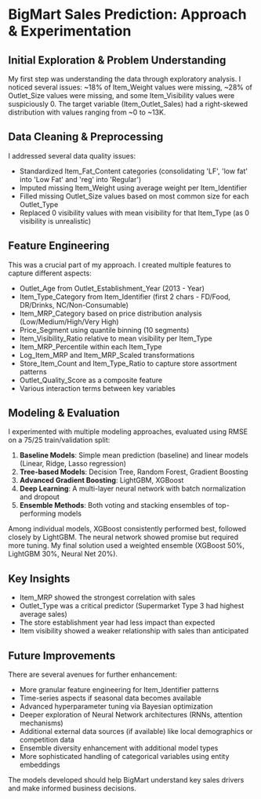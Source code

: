 # BigMart Sales Prediction: Approach & Experimentation

## Initial Exploration & Problem Understanding
My first step was understanding the data through exploratory analysis. I noticed several issues: ~18% of Item_Weight values were missing, ~28% of Outlet_Size values were missing, and some Item_Visibility values were suspiciously 0. The target variable (Item_Outlet_Sales) had a right-skewed distribution with values ranging from ~0 to ~13K.

## Data Cleaning & Preprocessing
I addressed several data quality issues:
- Standardized Item_Fat_Content categories (consolidating 'LF', 'low fat' into 'Low Fat' and 'reg' into 'Regular')
- Imputed missing Item_Weight using average weight per Item_Identifier
- Filled missing Outlet_Size values based on most common size for each Outlet_Type
- Replaced 0 visibility values with mean visibility for that Item_Type (as 0 visibility is unrealistic)

## Feature Engineering
This was a crucial part of my approach. I created multiple features to capture different aspects:
- Outlet_Age from Outlet_Establishment_Year (2013 - Year)
- Item_Type_Category from Item_Identifier (first 2 chars - FD/Food, DR/Drinks, NC/Non-Consumable)
- Item_MRP_Category based on price distribution analysis (Low/Medium/High/Very High)
- Price_Segment using quantile binning (10 segments)
- Item_Visibility_Ratio relative to mean visibility per Item_Type
- Item_MRP_Percentile within each Item_Type
- Log_Item_MRP and Item_MRP_Scaled transformations
- Store_Item_Count and Item_Type_Ratio to capture store assortment patterns
- Outlet_Quality_Score as a composite feature
- Various interaction terms between key variables

## Modeling & Evaluation
I experimented with multiple modeling approaches, evaluated using RMSE on a 75/25 train/validation split:

1. **Baseline Models**: Simple mean prediction (baseline) and linear models (Linear, Ridge, Lasso regression)
2. **Tree-based Models**: Decision Tree, Random Forest, Gradient Boosting
3. **Advanced Gradient Boosting**: LightGBM, XGBoost
4. **Deep Learning**: A multi-layer neural network with batch normalization and dropout
5. **Ensemble Methods**: Both voting and stacking ensembles of top-performing models

Among individual models, XGBoost consistently performed best, followed closely by LightGBM. The neural network showed promise but required more tuning. My final solution used a weighted ensemble (XGBoost 50%, LightGBM 30%, Neural Net 20%).

## Key Insights
- Item_MRP showed the strongest correlation with sales
- Outlet_Type was a critical predictor (Supermarket Type 3 had highest average sales)
- The store establishment year had less impact than expected
- Item visibility showed a weaker relationship with sales than anticipated

## Future Improvements
There are several avenues for further enhancement:
- More granular feature engineering for Item_Identifier patterns
- Time-series aspects if seasonal data becomes available
- Advanced hyperparameter tuning via Bayesian optimization
- Deeper exploration of Neural Network architectures (RNNs, attention mechanisms)
- Additional external data sources (if available) like local demographics or competition data
- Ensemble diversity enhancement with additional model types
- More sophisticated handling of categorical variables using entity embeddings

The models developed should help BigMart understand key sales drivers and make informed business decisions.
